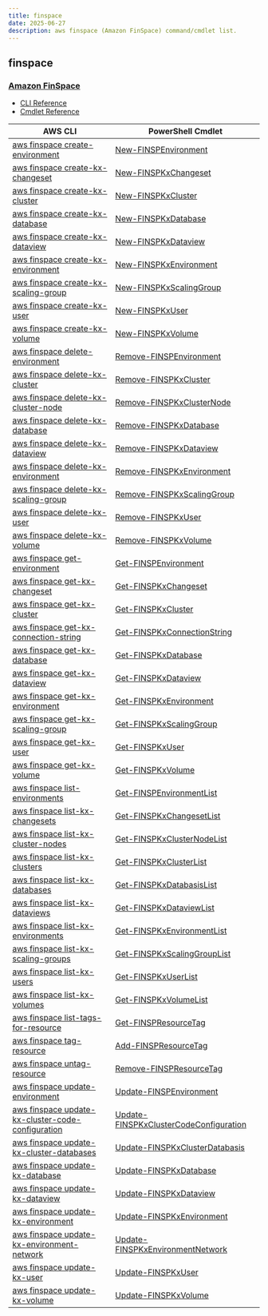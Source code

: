 ```yaml
---
title: finspace
date: 2025-06-27
description: aws finspace (Amazon FinSpace) command/cmdlet list.
---
```


## finspace

### [Amazon FinSpace](https://aws.amazon.com/finspace/)

* [CLI Reference](https://awscli.amazonaws.com/v2/documentation/api/latest/reference/finspace/index.html)
* [Cmdlet Reference](https://docs.aws.amazon.com/powershell/latest/reference/items/Finspace_cmdlets.html)

|AWS CLI|PowerShell Cmdlet|
|----|----|
|[aws finspace create-environment](https://awscli.amazonaws.com/v2/documentation/api/latest/reference/finspace/create-environment.html)|[New-FINSPEnvironment](https://docs.aws.amazon.com/powershell/latest/reference/items/New-FINSPEnvironment.html)|
|[aws finspace create-kx-changeset](https://awscli.amazonaws.com/v2/documentation/api/latest/reference/finspace/create-kx-changeset.html)|[New-FINSPKxChangeset](https://docs.aws.amazon.com/powershell/latest/reference/items/New-FINSPKxChangeset.html)|
|[aws finspace create-kx-cluster](https://awscli.amazonaws.com/v2/documentation/api/latest/reference/finspace/create-kx-cluster.html)|[New-FINSPKxCluster](https://docs.aws.amazon.com/powershell/latest/reference/items/New-FINSPKxCluster.html)|
|[aws finspace create-kx-database](https://awscli.amazonaws.com/v2/documentation/api/latest/reference/finspace/create-kx-database.html)|[New-FINSPKxDatabase](https://docs.aws.amazon.com/powershell/latest/reference/items/New-FINSPKxDatabase.html)|
|[aws finspace create-kx-dataview](https://awscli.amazonaws.com/v2/documentation/api/latest/reference/finspace/create-kx-dataview.html)|[New-FINSPKxDataview](https://docs.aws.amazon.com/powershell/latest/reference/items/New-FINSPKxDataview.html)|
|[aws finspace create-kx-environment](https://awscli.amazonaws.com/v2/documentation/api/latest/reference/finspace/create-kx-environment.html)|[New-FINSPKxEnvironment](https://docs.aws.amazon.com/powershell/latest/reference/items/New-FINSPKxEnvironment.html)|
|[aws finspace create-kx-scaling-group](https://awscli.amazonaws.com/v2/documentation/api/latest/reference/finspace/create-kx-scaling-group.html)|[New-FINSPKxScalingGroup](https://docs.aws.amazon.com/powershell/latest/reference/items/New-FINSPKxScalingGroup.html)|
|[aws finspace create-kx-user](https://awscli.amazonaws.com/v2/documentation/api/latest/reference/finspace/create-kx-user.html)|[New-FINSPKxUser](https://docs.aws.amazon.com/powershell/latest/reference/items/New-FINSPKxUser.html)|
|[aws finspace create-kx-volume](https://awscli.amazonaws.com/v2/documentation/api/latest/reference/finspace/create-kx-volume.html)|[New-FINSPKxVolume](https://docs.aws.amazon.com/powershell/latest/reference/items/New-FINSPKxVolume.html)|
|[aws finspace delete-environment](https://awscli.amazonaws.com/v2/documentation/api/latest/reference/finspace/delete-environment.html)|[Remove-FINSPEnvironment](https://docs.aws.amazon.com/powershell/latest/reference/items/Remove-FINSPEnvironment.html)|
|[aws finspace delete-kx-cluster](https://awscli.amazonaws.com/v2/documentation/api/latest/reference/finspace/delete-kx-cluster.html)|[Remove-FINSPKxCluster](https://docs.aws.amazon.com/powershell/latest/reference/items/Remove-FINSPKxCluster.html)|
|[aws finspace delete-kx-cluster-node](https://awscli.amazonaws.com/v2/documentation/api/latest/reference/finspace/delete-kx-cluster-node.html)|[Remove-FINSPKxClusterNode](https://docs.aws.amazon.com/powershell/latest/reference/items/Remove-FINSPKxClusterNode.html)|
|[aws finspace delete-kx-database](https://awscli.amazonaws.com/v2/documentation/api/latest/reference/finspace/delete-kx-database.html)|[Remove-FINSPKxDatabase](https://docs.aws.amazon.com/powershell/latest/reference/items/Remove-FINSPKxDatabase.html)|
|[aws finspace delete-kx-dataview](https://awscli.amazonaws.com/v2/documentation/api/latest/reference/finspace/delete-kx-dataview.html)|[Remove-FINSPKxDataview](https://docs.aws.amazon.com/powershell/latest/reference/items/Remove-FINSPKxDataview.html)|
|[aws finspace delete-kx-environment](https://awscli.amazonaws.com/v2/documentation/api/latest/reference/finspace/delete-kx-environment.html)|[Remove-FINSPKxEnvironment](https://docs.aws.amazon.com/powershell/latest/reference/items/Remove-FINSPKxEnvironment.html)|
|[aws finspace delete-kx-scaling-group](https://awscli.amazonaws.com/v2/documentation/api/latest/reference/finspace/delete-kx-scaling-group.html)|[Remove-FINSPKxScalingGroup](https://docs.aws.amazon.com/powershell/latest/reference/items/Remove-FINSPKxScalingGroup.html)|
|[aws finspace delete-kx-user](https://awscli.amazonaws.com/v2/documentation/api/latest/reference/finspace/delete-kx-user.html)|[Remove-FINSPKxUser](https://docs.aws.amazon.com/powershell/latest/reference/items/Remove-FINSPKxUser.html)|
|[aws finspace delete-kx-volume](https://awscli.amazonaws.com/v2/documentation/api/latest/reference/finspace/delete-kx-volume.html)|[Remove-FINSPKxVolume](https://docs.aws.amazon.com/powershell/latest/reference/items/Remove-FINSPKxVolume.html)|
|[aws finspace get-environment](https://awscli.amazonaws.com/v2/documentation/api/latest/reference/finspace/get-environment.html)|[Get-FINSPEnvironment](https://docs.aws.amazon.com/powershell/latest/reference/items/Get-FINSPEnvironment.html)|
|[aws finspace get-kx-changeset](https://awscli.amazonaws.com/v2/documentation/api/latest/reference/finspace/get-kx-changeset.html)|[Get-FINSPKxChangeset](https://docs.aws.amazon.com/powershell/latest/reference/items/Get-FINSPKxChangeset.html)|
|[aws finspace get-kx-cluster](https://awscli.amazonaws.com/v2/documentation/api/latest/reference/finspace/get-kx-cluster.html)|[Get-FINSPKxCluster](https://docs.aws.amazon.com/powershell/latest/reference/items/Get-FINSPKxCluster.html)|
|[aws finspace get-kx-connection-string](https://awscli.amazonaws.com/v2/documentation/api/latest/reference/finspace/get-kx-connection-string.html)|[Get-FINSPKxConnectionString](https://docs.aws.amazon.com/powershell/latest/reference/items/Get-FINSPKxConnectionString.html)|
|[aws finspace get-kx-database](https://awscli.amazonaws.com/v2/documentation/api/latest/reference/finspace/get-kx-database.html)|[Get-FINSPKxDatabase](https://docs.aws.amazon.com/powershell/latest/reference/items/Get-FINSPKxDatabase.html)|
|[aws finspace get-kx-dataview](https://awscli.amazonaws.com/v2/documentation/api/latest/reference/finspace/get-kx-dataview.html)|[Get-FINSPKxDataview](https://docs.aws.amazon.com/powershell/latest/reference/items/Get-FINSPKxDataview.html)|
|[aws finspace get-kx-environment](https://awscli.amazonaws.com/v2/documentation/api/latest/reference/finspace/get-kx-environment.html)|[Get-FINSPKxEnvironment](https://docs.aws.amazon.com/powershell/latest/reference/items/Get-FINSPKxEnvironment.html)|
|[aws finspace get-kx-scaling-group](https://awscli.amazonaws.com/v2/documentation/api/latest/reference/finspace/get-kx-scaling-group.html)|[Get-FINSPKxScalingGroup](https://docs.aws.amazon.com/powershell/latest/reference/items/Get-FINSPKxScalingGroup.html)|
|[aws finspace get-kx-user](https://awscli.amazonaws.com/v2/documentation/api/latest/reference/finspace/get-kx-user.html)|[Get-FINSPKxUser](https://docs.aws.amazon.com/powershell/latest/reference/items/Get-FINSPKxUser.html)|
|[aws finspace get-kx-volume](https://awscli.amazonaws.com/v2/documentation/api/latest/reference/finspace/get-kx-volume.html)|[Get-FINSPKxVolume](https://docs.aws.amazon.com/powershell/latest/reference/items/Get-FINSPKxVolume.html)|
|[aws finspace list-environments](https://awscli.amazonaws.com/v2/documentation/api/latest/reference/finspace/list-environments.html)|[Get-FINSPEnvironmentList](https://docs.aws.amazon.com/powershell/latest/reference/items/Get-FINSPEnvironmentList.html)|
|[aws finspace list-kx-changesets](https://awscli.amazonaws.com/v2/documentation/api/latest/reference/finspace/list-kx-changesets.html)|[Get-FINSPKxChangesetList](https://docs.aws.amazon.com/powershell/latest/reference/items/Get-FINSPKxChangesetList.html)|
|[aws finspace list-kx-cluster-nodes](https://awscli.amazonaws.com/v2/documentation/api/latest/reference/finspace/list-kx-cluster-nodes.html)|[Get-FINSPKxClusterNodeList](https://docs.aws.amazon.com/powershell/latest/reference/items/Get-FINSPKxClusterNodeList.html)|
|[aws finspace list-kx-clusters](https://awscli.amazonaws.com/v2/documentation/api/latest/reference/finspace/list-kx-clusters.html)|[Get-FINSPKxClusterList](https://docs.aws.amazon.com/powershell/latest/reference/items/Get-FINSPKxClusterList.html)|
|[aws finspace list-kx-databases](https://awscli.amazonaws.com/v2/documentation/api/latest/reference/finspace/list-kx-databases.html)|[Get-FINSPKxDatabasisList](https://docs.aws.amazon.com/powershell/latest/reference/items/Get-FINSPKxDatabasisList.html)|
|[aws finspace list-kx-dataviews](https://awscli.amazonaws.com/v2/documentation/api/latest/reference/finspace/list-kx-dataviews.html)|[Get-FINSPKxDataviewList](https://docs.aws.amazon.com/powershell/latest/reference/items/Get-FINSPKxDataviewList.html)|
|[aws finspace list-kx-environments](https://awscli.amazonaws.com/v2/documentation/api/latest/reference/finspace/list-kx-environments.html)|[Get-FINSPKxEnvironmentList](https://docs.aws.amazon.com/powershell/latest/reference/items/Get-FINSPKxEnvironmentList.html)|
|[aws finspace list-kx-scaling-groups](https://awscli.amazonaws.com/v2/documentation/api/latest/reference/finspace/list-kx-scaling-groups.html)|[Get-FINSPKxScalingGroupList](https://docs.aws.amazon.com/powershell/latest/reference/items/Get-FINSPKxScalingGroupList.html)|
|[aws finspace list-kx-users](https://awscli.amazonaws.com/v2/documentation/api/latest/reference/finspace/list-kx-users.html)|[Get-FINSPKxUserList](https://docs.aws.amazon.com/powershell/latest/reference/items/Get-FINSPKxUserList.html)|
|[aws finspace list-kx-volumes](https://awscli.amazonaws.com/v2/documentation/api/latest/reference/finspace/list-kx-volumes.html)|[Get-FINSPKxVolumeList](https://docs.aws.amazon.com/powershell/latest/reference/items/Get-FINSPKxVolumeList.html)|
|[aws finspace list-tags-for-resource](https://awscli.amazonaws.com/v2/documentation/api/latest/reference/finspace/list-tags-for-resource.html)|[Get-FINSPResourceTag](https://docs.aws.amazon.com/powershell/latest/reference/items/Get-FINSPResourceTag.html)|
|[aws finspace tag-resource](https://awscli.amazonaws.com/v2/documentation/api/latest/reference/finspace/tag-resource.html)|[Add-FINSPResourceTag](https://docs.aws.amazon.com/powershell/latest/reference/items/Add-FINSPResourceTag.html)|
|[aws finspace untag-resource](https://awscli.amazonaws.com/v2/documentation/api/latest/reference/finspace/untag-resource.html)|[Remove-FINSPResourceTag](https://docs.aws.amazon.com/powershell/latest/reference/items/Remove-FINSPResourceTag.html)|
|[aws finspace update-environment](https://awscli.amazonaws.com/v2/documentation/api/latest/reference/finspace/update-environment.html)|[Update-FINSPEnvironment](https://docs.aws.amazon.com/powershell/latest/reference/items/Update-FINSPEnvironment.html)|
|[aws finspace update-kx-cluster-code-configuration](https://awscli.amazonaws.com/v2/documentation/api/latest/reference/finspace/update-kx-cluster-code-configuration.html)|[Update-FINSPKxClusterCodeConfiguration](https://docs.aws.amazon.com/powershell/latest/reference/items/Update-FINSPKxClusterCodeConfiguration.html)|
|[aws finspace update-kx-cluster-databases](https://awscli.amazonaws.com/v2/documentation/api/latest/reference/finspace/update-kx-cluster-databases.html)|[Update-FINSPKxClusterDatabasis](https://docs.aws.amazon.com/powershell/latest/reference/items/Update-FINSPKxClusterDatabasis.html)|
|[aws finspace update-kx-database](https://awscli.amazonaws.com/v2/documentation/api/latest/reference/finspace/update-kx-database.html)|[Update-FINSPKxDatabase](https://docs.aws.amazon.com/powershell/latest/reference/items/Update-FINSPKxDatabase.html)|
|[aws finspace update-kx-dataview](https://awscli.amazonaws.com/v2/documentation/api/latest/reference/finspace/update-kx-dataview.html)|[Update-FINSPKxDataview](https://docs.aws.amazon.com/powershell/latest/reference/items/Update-FINSPKxDataview.html)|
|[aws finspace update-kx-environment](https://awscli.amazonaws.com/v2/documentation/api/latest/reference/finspace/update-kx-environment.html)|[Update-FINSPKxEnvironment](https://docs.aws.amazon.com/powershell/latest/reference/items/Update-FINSPKxEnvironment.html)|
|[aws finspace update-kx-environment-network](https://awscli.amazonaws.com/v2/documentation/api/latest/reference/finspace/update-kx-environment-network.html)|[Update-FINSPKxEnvironmentNetwork](https://docs.aws.amazon.com/powershell/latest/reference/items/Update-FINSPKxEnvironmentNetwork.html)|
|[aws finspace update-kx-user](https://awscli.amazonaws.com/v2/documentation/api/latest/reference/finspace/update-kx-user.html)|[Update-FINSPKxUser](https://docs.aws.amazon.com/powershell/latest/reference/items/Update-FINSPKxUser.html)|
|[aws finspace update-kx-volume](https://awscli.amazonaws.com/v2/documentation/api/latest/reference/finspace/update-kx-volume.html)|[Update-FINSPKxVolume](https://docs.aws.amazon.com/powershell/latest/reference/items/Update-FINSPKxVolume.html)|


